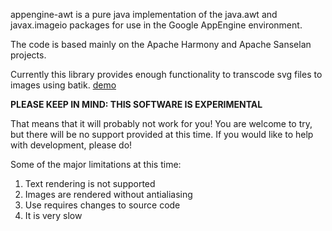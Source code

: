 appengine-awt is a pure java implementation of the java.awt and javax.imageio packages for use in the Google AppEngine environment.

The code is based mainly on the Apache Harmony and Apache Sanselan projects.

Currently this library provides enough functionality to transcode svg files to images using batik. [demo](http://pure-java-awt.appspot.com/)



**PLEASE KEEP IN MIND: THIS SOFTWARE IS EXPERIMENTAL**

That means that it will probably not work for you! You are welcome to try, but there will be no support provided at this time. If you would like to help with development, please do!

Some of the major limitations at this time:
  1. Text rendering is not supported
  1. Images are rendered without antialiasing
  1. Use requires changes to source code
  1. It is very slow